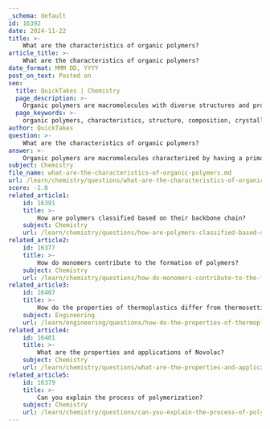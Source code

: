 ```yaml
---
_schema: default
id: 16392
date: 2024-11-22
title: >-
    What are the characteristics of organic polymers?
article_title: >-
    What are the characteristics of organic polymers?
date_format: MMM DD, YYYY
post_on_text: Posted on
seo:
  title: QuickTakes | Chemistry
  page_description: >-
    Organic polymers are macromolecules with diverse structures and properties, characterized by a carbon backbone. They can be natural or synthetic, impacting their applications in industry and the environment.
  page_keywords: >-
    organic polymers, characteristics, structure, composition, crystallinity, thermal properties, mechanical properties, applications, natural polymers, synthetic polymers, environmental considerations
author: QuickTakes
question: >-
    What are the characteristics of organic polymers?
answer: >-
    Organic polymers are macromolecules characterized by having a primary backbone composed, at least partially, of carbon atoms. This backbone may also include other atoms such as oxygen, nitrogen, and more, making them diverse in structure and properties. Here are some key characteristics of organic polymers:\n\n1. **Composition**: The backbone of organic polymers is primarily made of carbon, which can be linked to various functional groups. This allows for a wide range of chemical properties and functionalities.\n\n2. **Structure**: Organic polymers can be classified based on their structural characteristics into three main types: linear, branched, and cross-linked polymers. The arrangement of these structures significantly influences their physical properties.\n\n3. **Crystallinity**: The degree of crystallinity in organic polymers affects their mechanical properties. Crystalline regions provide strength and rigidity, while amorphous regions contribute to flexibility. The introduction of plasticizers can enhance the movement of polymer chains, affecting their elasticity and processing characteristics.\n\n4. **Thermal Properties**: Organic polymers can be thermoplastics or thermosetting plastics. Thermoplastics soften upon heating and can be reshaped, while thermosetting plastics harden permanently after being set. This distinction is crucial for their applications in various industries.\n\n5. **Mechanical Properties**: The mechanical properties of organic polymers, such as tensile strength and elasticity, are influenced by their molecular weight, degree of crystallinity, and the presence of additives. For example, elastomers exhibit significant elasticity due to their amorphous regions and weak interchain forces.\n\n6. **Applications**: Organic polymers are widely used in various applications, including construction materials (e.g., epoxy resins for adhesives and coatings), packaging, textiles, and biomedical devices. Their versatility stems from their ability to be engineered for specific properties.\n\n7. **Natural vs. Synthetic**: Organic polymers can be natural (e.g., cellulose, proteins, and rubber) or synthetic (e.g., polyethylene, polystyrene). Natural polymers have been utilized for millennia, while synthetic polymers have been developed since the 19th century, leading to a vast array of materials with tailored properties.\n\n8. **Environmental Considerations**: The environmental impact of organic polymers, particularly synthetic ones, has led to increased interest in biodegradable options and recycling methods to mitigate pollution and waste.\n\nIn summary, organic polymers are a diverse class of materials with unique characteristics that make them suitable for a wide range of applications. Their structure, composition, and properties can be manipulated to meet specific needs in various industries.
subject: Chemistry
file_name: what-are-the-characteristics-of-organic-polymers.md
url: /learn/chemistry/questions/what-are-the-characteristics-of-organic-polymers
score: -1.0
related_article1:
    id: 16391
    title: >-
        How are polymers classified based on their backbone chain?
    subject: Chemistry
    url: /learn/chemistry/questions/how-are-polymers-classified-based-on-their-backbone-chain
related_article2:
    id: 16377
    title: >-
        How do monomers contribute to the formation of polymers?
    subject: Chemistry
    url: /learn/chemistry/questions/how-do-monomers-contribute-to-the-formation-of-polymers
related_article3:
    id: 16407
    title: >-
        How do the properties of thermoplastics differ from thermosetting plastics?
    subject: Engineering
    url: /learn/engineering/questions/how-do-the-properties-of-thermoplastics-differ-from-thermosetting-plastics
related_article4:
    id: 16401
    title: >-
        What are the properties and applications of Novolac?
    subject: Chemistry
    url: /learn/chemistry/questions/what-are-the-properties-and-applications-of-novolac
related_article5:
    id: 16379
    title: >-
        Can you explain the process of polymerization?
    subject: Chemistry
    url: /learn/chemistry/questions/can-you-explain-the-process-of-polymerization
---
```


&nbsp;